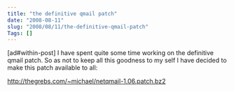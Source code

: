 ```yaml
--- 
title: "the definitive qmail patch"
date: "2008-08-11"
slug: "2008/08/11/the-definitive-qmail-patch"
Tags: []
---
```

[ad#within-post]
I have spent quite some time working on the definitive qmail patch.  So as not to keep all this goodness to my self I have decided to make this patch available to all:

<a href="http://thegrebs.com/~michael/netqmail-1.06.patch.bz2">http://thegrebs.com/~michael/netqmail-1.06.patch.bz2</a>
